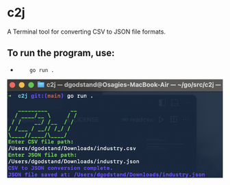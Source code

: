 # c2j
A Terminal tool for converting CSV to JSON file formats.

## To run the program, use:
-         go run .


![C2J](https://github.com/osag1e/c2j/blob/main/image/c2j.png)

